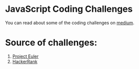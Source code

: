 # JavaScript Coding Challenges
You can read about some of the coding challenges on [medium](https://medium.com/@popflorin1705).

# Source of challenges:
1. [Project Euler](https://projecteuler.net)
2. [HackerRank](https://www.hackerrank.com)
